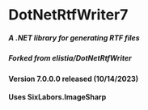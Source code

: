 # DotNetRtfWriter7
##### A .NET library for generating RTF files

##### Forked from elistia/DotNetRtfWriter

#### Version 7.0.0.0 released (10/14/2023)

#### Uses SixLabors.ImageSharp
